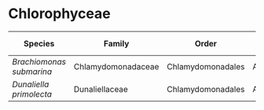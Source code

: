 # Chlorophyceae

| Species | Family | Order | Telomeric repeat 1 | Telomeric repeat 2 | Data type |
| -- | --- | --- | --- | --- | --- |
| *Brachiomonas submarina* | Chlamydomonadaceae | Chlamydomonadales | AAGGATGGAC | ACAGACAG | pacbio |
| *Dunaliella primolecta* | Dunaliellaceae | Chlamydomonadales | ACACACAC | ACACAC | pacbio |
